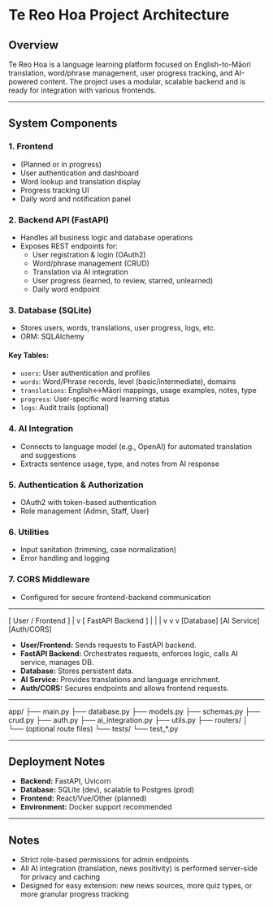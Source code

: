 # Te Reo Hoa Project Architecture

## Overview

Te Reo Hoa is a language learning platform focused on English-to-Māori translation, word/phrase management, user progress tracking, and AI-powered content. The project uses a modular, scalable backend and is ready for integration with various frontends.

---

## System Components

### 1. **Frontend**
- (Planned or in progress)
- User authentication and dashboard
- Word lookup and translation display
- Progress tracking UI
- Daily word and notification panel

### 2. **Backend API (FastAPI)**
- Handles all business logic and database operations
- Exposes REST endpoints for:
    - User registration & login (OAuth2)
    - Word/phrase management (CRUD)
    - Translation via AI integration
    - User progress (learned, to review, starred, unlearned)
    - Daily word endpoint

### 3. **Database (SQLite)**
- Stores users, words, translations, user progress, logs, etc.
- ORM: SQLAlchemy

#### **Key Tables:**
- `users`: User authentication and profiles
- `words`: Word/Phrase records, level (basic/intermediate), domains
- `translations`: English↔Māori mappings, usage examples, notes, type
- `progress`: User-specific word learning status
- `logs`: Audit trails (optional)

### 4. **AI Integration**
- Connects to language model (e.g., OpenAI) for automated translation and suggestions
- Extracts sentence usage, type, and notes from AI response

### 5. **Authentication & Authorization**
- OAuth2 with token-based authentication
- Role management (Admin, Staff, User)

### 6. **Utilities**
- Input sanitation (trimming, case normalization)
- Error handling and logging

### 7. **CORS Middleware**
- Configured for secure frontend-backend communication

---
[ User / Frontend ]
|
v
[ FastAPI Backend ]
| | |
v v v
[Database] [AI Service] [Auth/CORS]


- **User/Frontend:** Sends requests to FastAPI backend.
- **FastAPI Backend:** Orchestrates requests, enforces logic, calls AI service, manages DB.
- **Database:** Stores persistent data.
- **AI Service:** Provides translations and language enrichment.
- **Auth/CORS:** Secures endpoints and allows frontend requests.

---
app/
├── main.py
├── database.py
├── models.py
├── schemas.py
├── crud.py
├── auth.py
├── ai_integration.py
├── utils.py
├── routers/
│ └── (optional route files)
└── tests/
└── test_*.py

---

## Deployment Notes

- **Backend:** FastAPI, Uvicorn
- **Database:** SQLite (dev), scalable to Postgres (prod)
- **Frontend:** React/Vue/Other (planned)
- **Environment:** Docker support recommended

---

## Notes

- Strict role-based permissions for admin endpoints
- All AI integration (translation, news positivity) is performed server-side for privacy and caching
- Designed for easy extension: new news sources, more quiz types, or more granular progress tracking


